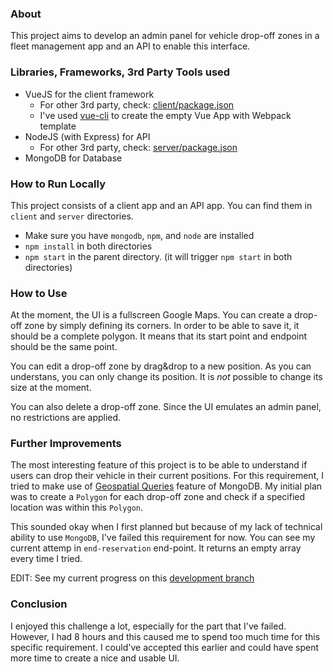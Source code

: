 ### About
This project aims to develop an admin panel for vehicle drop-off zones in a fleet management app and an API to enable this interface.

### Libraries, Frameworks, 3rd Party Tools used
- VueJS for the client framework
  - For other 3rd party, check: [client/package.json](https://github.com/omurturan/share-bike/blob/master/client/package.json)
  - I've used [vue-cli](https://github.com/vuejs/vue-cli) to create the empty Vue App with Webpack template
- NodeJS (with Express) for API
  - For other 3rd party, check: [server/package.json](https://github.com/omurturan/share-bike/blob/master/server/package.json)
- MongoDB for Database

### How to Run Locally
This project consists of a client app and an API app. You can find them in `client` and `server` directories.
- Make sure you have `mongodb`, `npm`, and `node` are installed
- `npm install` in both directories
- `npm start` in the parent directory. (it will trigger `npm start` in both directories)

### How to Use
At the moment, the UI is a fullscreen Google Maps. You can create a drop-off zone by simply defining its corners. In order to be able to save it, it should be a complete polygon. It means that its start point and endpoint should be the same point.

You can edit a drop-off zone by drag&drop to a new position. As you can understans, you can only change its position. It is *not* possible to change its size at the moment.

You can also delete a drop-off zone. Since the UI emulates an admin panel, no restrictions are applied.

### Further Improvements
The most interesting feature of this project is to be able to understand if users can drop their vehicle in their current positions. For this requirement, I tried to make use of [Geospatial Queries](https://docs.mongodb.com/manual/geospatial-queries/) feature of MongoDB. My initial plan was to create a `Polygon` for each drop-off zone and check if a specified location was within this `Polygon`.

This sounded okay when I first planned but because of my lack of technical ability to use `MongoDB`, I've failed this requirement for now. You can see my current attemp in `end-reservation` end-point. It returns an empty array every time I tried.

EDIT: See my current progress on this [development branch](https://github.com/omurturan/share-bike/pull/1)

### Conclusion
I enjoyed this challenge a lot, especially for the part that I've failed. However, I had 8 hours and this caused me to spend too much time for this specific requirement. I could've accepted this earlier and could have spent more time to create a nice and usable UI.

